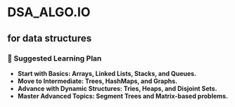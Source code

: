 # DSA_ALGO.IO

## for data structures 

### 📝 Suggested Learning Plan

- **Start with Basics: Arrays, Linked Lists, Stacks, and Queues.**
- **Move to Intermediate: Trees, HashMaps, and Graphs.**
- **Advance with Dynamic Structures: Tries, Heaps, and Disjoint Sets.**
- **Master Advanced Topics: Segment Trees and Matrix-based problems.**
